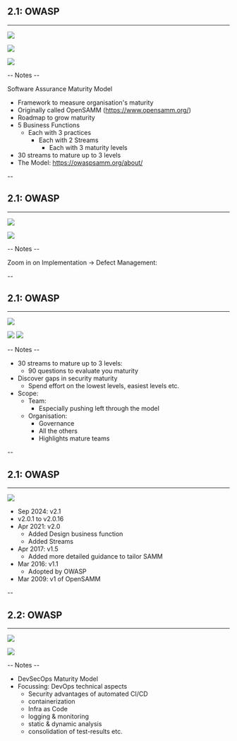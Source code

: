 
## 2.1: OWASP 
<hr />

![](./pics/OWASP/SAMM_logo.png)<!-- .element style="position: fixed; box-shadow:none; width: 250px; top: 10px; left: 260px; "  -->
<div class="flags">
  <i class="fas fa-xs fa-flag" title="Flagship"></i>
  <i class="fas fa-xs fa-book" title="Documentation"></i>
  <i class="fas fa-xs fa-toolbox" title="Builder"></i>
  <i class="fas fa-xs fa-shield" title="Defender"></i>
  <a class="fas fa-xs fa-external-link" target="_blank" href="https://owaspsamm.org/model/"> </a>
</div>

![](./pics/OWASP/SAMM_v2_diagram.png)<!-- .element class="center-x" style="position: fixed; box-shadow:none; width: 850px; top: 100px;"  -->

![](pics/ssdlc/SDLC.png)<!-- .element class="fragment" style="box-shadow:none; position: fixed; left: 40px; bottom: 20px; width: 1200px; " -->


-- Notes --

Software Assurance Maturity Model
* Framework to measure organisation's maturity
* Originally called OpenSAMM (https://www.opensamm.org/)
* Roadmap to grow maturity
* 5 Business Functions
  * Each with 3 practices
    * Each with 2 Streams
      * Each with 3 maturity levels
* 30 streams to mature up to 3 levels
* The Model: https://owaspsamm.org/about/

--

## 2.1: OWASP 
<hr />

![](./pics/OWASP/SAMM_logo.png)<!-- .element style="position: fixed; box-shadow:none; width: 250px; top: 10px; left: 260px; "  -->
<div class="flags">
  <i class="fas fa-xs fa-flag" title="Flagship"></i>
  <i class="fas fa-xs fa-book" title="Documentation"></i>
  <i class="fas fa-xs fa-toolbox" title="Builder"></i>
  <i class="fas fa-xs fa-shield" title="Defender"></i>
  <a class="fas fa-xs fa-external-link" target="_blank" href="https://owaspsamm.org/model/"> </a>
</div>


![](./pics/OWASP/SAMM_example_docs.png)<!-- .element class="center-x" style="position: fixed; box-shadow:none; width: 900px; top: 100px; "  -->



-- Notes --

Zoom in on Implementation -> Defect Management:


--

## 2.1: OWASP
<hr />

![](./pics/OWASP/SAMM_logo.png)<!-- .element style="position: fixed; box-shadow:none; width: 250px; top: 10px; left: 260px; "  -->
<div class="flags">
  <i class="fas fa-xs fa-flag" title="Flagship"></i>
  <i class="fas fa-xs fa-book" title="Documentation"></i>
  <i class="fas fa-xs fa-toolbox" title="Builder"></i>
  <i class="fas fa-xs fa-shield" title="Defender"></i>
  <a class="fas fa-xs fa-external-link" target="_blank" href="https://owaspsamm.org/model/"> </a>
</div>

![](./pics/OWASP/SAMM_interview.png)<!-- .element class="center-x" style="position: fixed; box-shadow:none; width: 1050px; top: 100px; "  -->
![](./pics/OWASP/SAMM_scorecard.png)<!-- .element style="position: fixed; width: 450px; bottom: 20px; left: 20px;"  -->

-- Notes --

* 30 streams to mature up to 3 levels:
  * 90 questions to evaluate you maturity
* Discover gaps in security maturity
  * Spend effort on the lowest levels, easiest levels etc.
* Scope:
  * Team:
    * Especially pushing left through the model
  * Organisation:
    * Governance
    * All the others
    * Highlights mature teams


--

## 2.1: OWASP
<hr />

![](./pics/OWASP/SAMM_logo.png)<!-- .element style="position: fixed; box-shadow:none; width: 250px; top: 10px; left: 260px; "  -->
<div class="flags">
  <i class="fas fa-xs fa-flag" title="Flagship"></i>
  <i class="fas fa-xs fa-book" title="Documentation"></i>
  <i class="fas fa-xs fa-toolbox" title="Builder"></i>
  <i class="fas fa-xs fa-shield" title="Defender"></i>
  <a class="fas fa-xs fa-external-link" target="_blank" href="https://owaspsamm.org/model/"> </a>
</div>

* Sep 2024: v2.1
* v2.0.1 to v2.0.16
* Apr 2021: v2.0
  * Added Design business function
  * Added Streams
* Apr 2017: v1.5
  * Added more detailed guidance to tailor SAMM
* Mar 2016: v1.1
  * Adopted by OWASP
* Mar 2009: v1 of OpenSAMM


--

## 2.2: OWASP
<hr />

![](./pics/OWASP/DSOMM_logo.png)<!-- .element style="position: fixed; box-shadow:none; width: 250px; top: 0px; left: 260px; "  -->
<div class="flags">
  <i class="fas fa-xs fa-flask" title="Lab"></i>
  <i class="fas fa-xs fa-book" title="Documentation"></i>
  <a class="fas fa-xs fa-external-link" target="_blank" href="https://dsomm.owasp.org/"> </a>
</div>

![](./pics/OWASP/DSOMM_Piechart.png)<!-- .element class="center-x" style="position: fixed; box-shadow:none; width: 650px; top: 100px; "  -->


-- Notes --

* DevSecOps Maturity Model
* Focussing: DevOps technical aspects
  * Security advantages of automated CI/CD
  * containerization
  * Infra as Code
  * logging & monitoring
  * static & dynamic analysis
  * consolidation of test-results etc.


